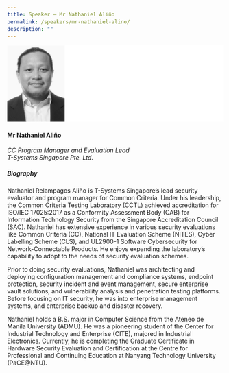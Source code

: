 ```yaml
---
title: Speaker – Mr Nathaniel Aliño
permalink: /speakers/mr-nathaniel-alino/
description: ""
---
```

![](/images/2023%20Speakers/nat%20alino.png)

#### **Mr Nathaniel Aliño**

*CC Program Manager and Evaluation Lead <br>
T-Systems Singapore Pte. Ltd.*


##### **Biography**
Nathaniel Relampagos Aliño is T-Systems Singapore’s lead security evaluator and program manager for Common Criteria. Under his leadership, the Common Criteria Testing Laboratory (CCTL) achieved accreditation for ISO/IEC 17025:2017 as a Conformity Assessment Body (CAB) for Information Technology Security from the Singapore Accreditation Council (SAC). Nathaniel has extensive experience in various security evaluations like Common Criteria (CC), National IT Evaluation Scheme (NITES), Cyber Labelling Scheme (CLS), and UL2900-1 Software Cybersecurity for Network-Connectable Products. He enjoys expanding the laboratory’s capability to adopt to the needs of security evaluation schemes.

Prior to doing security evaluations, Nathaniel was architecting and deploying configuration management and compliance systems, endpoint protection, security incident and event management, secure enterprise vault solutions, and vulnerability analysis and penetration testing platforms. Before focusing on IT security, he was into enterprise management systems, and enterprise backup and disaster recovery.

Nathaniel holds a B.S. major in Computer Science from the Ateneo de Manila University (ADMU). He was a pioneering student of the Center for Industrial Technology and Enterprise (CITE), majored in Industrial Electronics. Currently, he is completing the Graduate Certificate in Hardware Security Evaluation and Certification at the Centre for Professional and Continuing Education at Nanyang Technology University (PaCE@NTU).